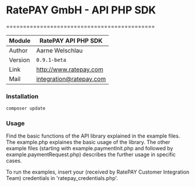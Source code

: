 # RatePAY GmbH - API PHP SDK
============================================

|Module | RatePAY API PHP SDK
|------|----------
|Author | Aarne Welschlau
|Version | `0.9.1-beta`
|Link | http://www.ratepay.com
|Mail | integration@ratepay.com

### Installation
```bash
composer update
```

### Usage

Find the basic functions of the API library explained in the example files.
The example.php explaines the basic usage of the library.
The other example files (starting with example.paymentInit.php and followed by example.paymentRequest.php) describes the further usage in specific cases.

To run the examples, insert your (received by RatePAY Customer Integration Team) credentials in 'ratepay_credentials.php'.